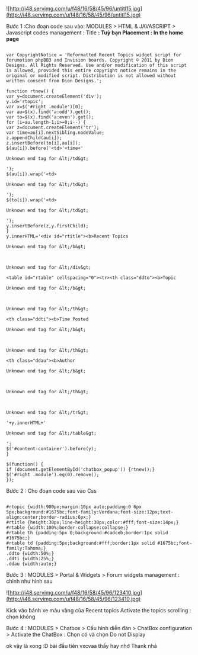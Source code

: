 ![http://i48.servimg.com/u/f48/16/58/45/96/untitl15.jpg](http://i48.servimg.com/u/f48/16/58/45/96/untitl15.jpg)

Bước 1 :Cho đoạn code sau vào: MODULES > HTML & JAVASCRIPT > Javascript codes management :
Title **: Tuỳ bạn
Placement : In the home page**


```

var CopyrightNotice = 'Reformatted Recent Topics widget script for forumotion phpBB3 and Invision boards. Copyright © 2011 by Dion Designs. All Rights Reserved. Use and/or modification of this script is allowed, provided this entire copyright notice remains in the original or modified script. Distribution is not allowed without written consent from Dion Designs.';

function rtnew() {
var y=document.createElement('div');
y.id='rtopic';
var x=$('#right .module')[0];
var au=$(x).find('a:odd').get();
var to=$(x).find('a:even').get();
for (i=au.length-1;i>=0;i--) {
var z=document.createElement('tr');
var time=au[i].nextSibling.nodeValue;
z.appendChild(au[i]);
z.insertBefore(to[i],au[i]);
$(au[i]).before('<td>'+time+'

Unknown end tag for &lt;/td&gt;

');
$(au[i]).wrap('<td>

Unknown end tag for &lt;/td&gt;

');
$(to[i]).wrap('<td>

Unknown end tag for &lt;/td&gt;

');
y.insertBefore(z,y.firstChild);
}
y.innerHTML='<div id="rtitle"><b>Recent Topics

Unknown end tag for &lt;/b&gt;



Unknown end tag for &lt;/div&gt;

<table id="rtable" cellspacing="0"><tr><th class="ddto"><b>Topic

Unknown end tag for &lt;/b&gt;



Unknown end tag for &lt;/th&gt;

<th class="ddti"><b>Time Posted

Unknown end tag for &lt;/b&gt;



Unknown end tag for &lt;/th&gt;

<th class="ddau"><b>Author

Unknown end tag for &lt;/b&gt;



Unknown end tag for &lt;/th&gt;



Unknown end tag for &lt;/tr&gt;

'+y.innerHTML+'

Unknown end tag for &lt;/table&gt;

';
$('#content-container').before(y);
}

$(function() {
if (document.getElementById('chatbox_popup')) {rtnew();}
$('#right .module').eq(0).remove();
});
```


Bước 2 : Cho đoạn code sau vào Css

```

#rtopic {width:900px;margin:10px auto;padding:0 6px 5px;background:#1675bc;font-family:Verdana;font-size:12px;text-align:center;border-radius:6px;}
#rtitle {height:30px;line-height:30px;color:#fff;font-size:14px;}
#rtable {width:100%;border-collapse:collapse;}
#rtable th {padding:5px 0;background:#cadceb;border:1px solid #1675bc;}
#rtable td {padding:5px;background:#fff;border:1px solid #1675bc;font-family:Tahoma;}
.ddto {width:50%;}
.ddti {width:25%;}
.ddau {width:auto;}

```

Bước 3 :
MODULES > Portal & Widgets > Forum widgets management : chỉnh như hình sau

![http://i48.servimg.com/u/f48/16/58/45/96/123410.jpg](http://i48.servimg.com/u/f48/16/58/45/96/123410.jpg)

Kick vào bánh xe màu vàng của Recent topics
Activate the topics scrolling : chọn không

Bước 4 :
MODULES > Chatbox > Cấu hình diễn đàn > ChatBox configuration > Activate the ChatBox : Chọn có
và chọn Do not Display

ok vậy là xong :D bài đầu tiên vxcvaa
thấy hay nhớ Thank nhá
